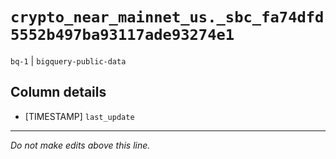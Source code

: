 # `crypto_near_mainnet_us._sbc_fa74dfd5552b497ba93117ade93274e1`
`bq-1` | `bigquery-public-data`

## Column details
* [TIMESTAMP] `last_update`

-------------------------------------------------------------------------------
*Do not make edits above this line.*
